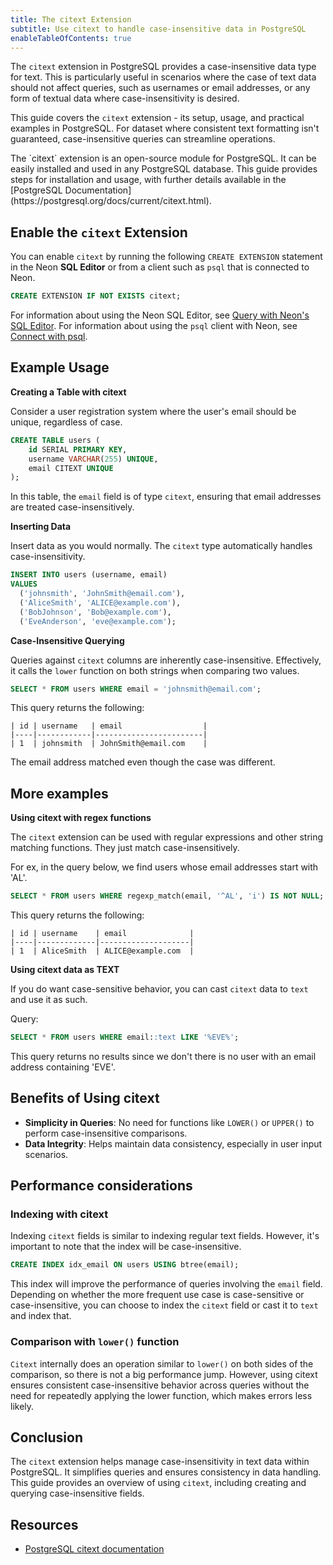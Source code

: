 ```yaml
---
title: The citext Extension
subtitle: Use citext to handle case-insensitive data in PostgreSQL
enableTableOfContents: true
---
```


The `citext` extension in PostgreSQL provides a case-insensitive data type for text. This is particularly useful in scenarios where the case of text data should not affect queries, such as usernames or email addresses, or any form of textual data where case-insensitivity is desired. 

<CTA />

This guide covers the `citext` extension - its setup, usage, and practical examples in PostgreSQL. For dataset where consistent text formatting isn't guaranteed, case-insensitive queries can streamline operations.

<Admonition type="note">
    The `citext` extension is an open-source module for PostgreSQL. It can be easily installed and used in any PostgreSQL database. This guide provides steps for installation and usage, with further details available in the [PostgreSQL Documentation](https://postgresql.org/docs/current/citext.html).
</Admonition>

## Enable the `citext` Extension

You can enable `citext` by running the following `CREATE EXTENSION` statement in the Neon **SQL Editor** or from a client such as `psql` that is connected to Neon.

```sql
CREATE EXTENSION IF NOT EXISTS citext;
```

For information about using the Neon SQL Editor, see [Query with Neon's SQL Editor](/docs/get-started-with-neon/query-with-neon-sql-editor). For information about using the `psql` client with Neon, see [Connect with psql](/docs/connect/query-with-psql-editor).

## Example Usage

**Creating a Table with citext**

Consider a user registration system where the user's email should be unique, regardless of case. 

```sql
CREATE TABLE users (
    id SERIAL PRIMARY KEY,
    username VARCHAR(255) UNIQUE,
    email CITEXT UNIQUE
);
```

In this table, the `email` field is of type `citext`, ensuring that email addresses are treated case-insensitively.

**Inserting Data**

Insert data as you would normally. The `citext` type automatically handles case-insensitivity. 

```sql
INSERT INTO users (username, email)
VALUES 
  ('johnsmith', 'JohnSmith@email.com'),
  ('AliceSmith', 'ALICE@example.com'),
  ('BobJohnson', 'Bob@example.com'),
  ('EveAnderson', 'eve@example.com');
```

**Case-Insensitive Querying**

Queries against `citext` columns are inherently case-insensitive. Effectively, it calls the `lower` function on both strings when comparing two values. 

```sql
SELECT * FROM users WHERE email = 'johnsmith@email.com';
```

This query returns the following:
```text
| id | username   | email                  |
|----|------------|------------------------|
| 1  | johnsmith  | JohnSmith@email.com    |
```

The email address matched even though the case was different. 

## More examples

**Using citext with regex functions**

The `citext` extension can be used with regular expressions and other string matching functions. They just match case-insensitively. 

For ex, in the query below, we find users whose email addresses start with 'AL'.
```sql
SELECT * FROM users WHERE regexp_match(email, '^AL', 'i') IS NOT NULL;
```

This query returns the following:
```text
| id | username    | email              |
|----|-------------|--------------------|
| 1  | AliceSmith  | ALICE@example.com  |
```

**Using citext data as TEXT**

If you do want case-sensitive behavior, you can cast `citext` data to `text` and use it as such. 

Query:
```sql
SELECT * FROM users WHERE email::text LIKE '%EVE%';
```

This query returns no results since we don't there is no user with an email address containing 'EVE'.

## Benefits of Using citext

- **Simplicity in Queries**: No need for functions like `LOWER()` or `UPPER()` to perform case-insensitive comparisons.
- **Data Integrity**: Helps maintain data consistency, especially in user input scenarios.

## Performance considerations

### Indexing with citext
Indexing `citext` fields is similar to indexing regular text fields. However, it's important to note that the index will be case-insensitive. 

```sql
CREATE INDEX idx_email ON users USING btree(email);
```

This index will improve the performance of queries involving the `email` field. Depending on whether the more frequent use case is case-sensitive or case-insensitive, you can choose to index the `citext` field or cast it to `text` and index that. 

### Comparison with `lower()` function
`Citext` internally does an operation similar to `lower()` on both sides of the comparison, so there is not a big performance jump. However, using citext ensures consistent case-insensitive behavior across queries without the need for repeatedly applying the lower function, which makes errors less likely. 

## Conclusion

The `citext` extension helps manage case-insensitivity in text data within PostgreSQL. It simplifies queries and ensures consistency in data handling. This guide provides an overview of using `citext`, including creating and querying case-insensitive fields.

## Resources
- [PostgreSQL citext documentation](https://www.postgresql.org/docs/current/citext.html)

<NeedHelp/>
